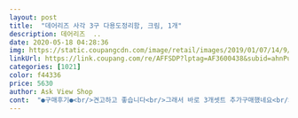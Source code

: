 ```yaml
---
layout: post 
title:  "데어리즈 사각 3구 다용도정리함, 크림, 1개" 
description: 데어리즈  ..
date: 2020-05-18 04:28:36 
img: https://static.coupangcdn.com/image/retail/images/2019/01/07/14/9/a87e3ced-e00f-4915-b9d8-39c36bc50f73.jpg 
linkUrl: https://link.coupang.com/re/AFFSDP?lptag=AF3600438&subid=ahnPublicAsk&pageKey=175354527&itemId=501219468&vendorItemId=4278653863&traceid=V0-113-3535147c2b4b47bd 
categories: [1021] 
color: f44336 
price: 5630 
author: Ask View Shop 
cont:  "●구매후기●<br/>견고하고 좋습니다<br/>그래서 바로 3개셋트 추가구매했네요<br/>그래서 요거 딱 좋아요<br/>그렇게 자질스러운거 정리할게 많네요<br/>더 필요하네요<br/>또 구매해야될라나봐요 정리는 해도해도 끝이없네요<br/>리뷰평이 좋아서 한꺼번에 6개 구매했어요.<br/> 작고 단순한 구성이라서 오히려 더 정리가 깔끔하게 되네요.<br/> 책상 정리용, 화장대 정리용, 매일 먹는 약 정리용 나눠 썼는데 완전 좋아요 포장박스도 반투명 플라스틱(흐물거림) 재질이라 안 버리고 티백 보관용으로 썼더니 딱이네요.<br/> 봐서 몇 개 더 살까 합니다.<br/> 강추<br/>분리칸구성이 좋아 구매<br/>사이즈가 작으면서도 쓰임새 좋아요<br/>셋트로 구입하시길 권해요<br/>싼티않나는 느낌<br/>아주 불편해서요<br/>앞에 낮은 칸이 필요했거든요<br/>약품들 구급함에 넣어두었지안 자주사용하게 되는  작은것들은  항상 나와있더라구요<br/>어디 숨어있다 찾다가 헤매고^^<br/>예를들어 후시  마데.<br/>.<br/>  고정할수없고 이런 쓰러지는것들 요런거 앞칸에 두면 안정감있게 놓여있고  잘보이고 .<br/>.<br/> 요건 아주 계산이 잘되어져 효율적으로 사용되겠어요<br/>요건 성공한듯해서 기뻐요<br/>요런거 하나 구입할라해도 비교분석하고 사이즈 확인하고 머리에서 지진나요<br/>욕실ㆍ거실등등 분리수납해도 좋을 분리칸에 사이즈<br/>자질스러운거 깔끔하게  정리되서 주변이 깔끔해지네요<br/>작아서 좋아요<br/>잔잔스들 분리칸 사이즈 정리하기 좋습니다<br/>저는 처음에  어떤지 몰라서 보고 구매한다고  1개 먼저 구입해 보았구  쓰임새가 좋아 셋트3개 구매했는데<br/>제품 짧은거 긴통에 넣으면 빼내기 번거롭고 쓰러지고<br/>좋아요 좋아  견고하고 쓰임새 좋습니다<br/>총4개로도 부족<br/>하두 실패를많이 해놔서리.<br/>.<br/><br/>" 
---
```

